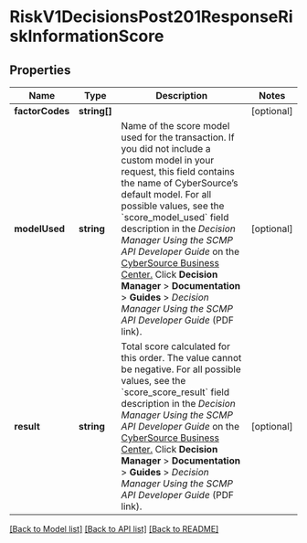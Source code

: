 # RiskV1DecisionsPost201ResponseRiskInformationScore

## Properties
Name | Type | Description | Notes
------------ | ------------- | ------------- | -------------
**factorCodes** | **string[]** |  | [optional] 
**modelUsed** | **string** | Name of the score model used for the transaction. If you did not include a custom model in your request, this field contains the name of CyberSource’s default model.  For all possible values, see the &#x60;score_model_used&#x60; field description in the _Decision Manager Using the SCMP API Developer Guide_ on the [CyberSource Business Center.](https://ebc2.cybersource.com/ebc2/) Click **Decision Manager** &gt; **Documentation** &gt; **Guides** &gt; _Decision Manager Using the SCMP API Developer Guide_ (PDF link). | [optional] 
**result** | **string** | Total score calculated for this order. The value cannot be negative.  For all possible values, see the &#x60;score_score_result&#x60; field description in the _Decision Manager Using the SCMP API Developer Guide_ on the [CyberSource Business Center.](https://ebc2.cybersource.com/ebc2/) Click **Decision Manager** &gt; **Documentation** &gt; **Guides** &gt; _Decision Manager Using the SCMP API Developer Guide_ (PDF link). | [optional] 

[[Back to Model list]](../README.md#documentation-for-models) [[Back to API list]](../README.md#documentation-for-api-endpoints) [[Back to README]](../README.md)


